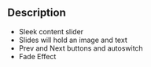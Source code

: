 ## Description
- Sleek content slider
- Slides will hold an image and text
- Prev and Next buttons and autoswitch
- Fade Effect